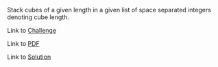 Stack cubes of a given length in a given list of space separated integers denoting
cube length.

Link to [Challenge](https://www.hackerrank.com/challenges/piling-up/problem)

Link to [PDF](./piling-up.pdf)

Link to [Solution](./piling.py)
